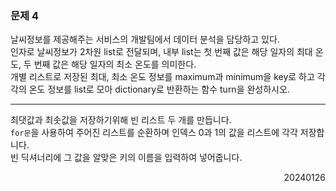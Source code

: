 ### 문제 4
날씨정보를 제공해주는 서비스의 개발팀에서 데이터 분석을 담당하고 있다.  
인자로 날씨정보가 2차원 list로 전달되며, 내부 list는 첫 번째 값은 해당 일자의 최대 온도, 두 번째 값은 해당 일자의 최소 온도를 의미한다.  
개별 리스트로 저장된 최대, 최소 온도 정보를 maximum과 minimum을 key로 하고 각각의 온도 정보를 list로 모아 dictionary로 반환하는 함수 turn을 완성하시오.

---
최댓값과 최솟값을 저장하기위해 빈 리스트 두 개를 만듭니다.  
`for문`을 사용하여 주어진 리스트를 순환하며 인덱스 0과 1의 값을 리스트에 각각 저장합니다.  
빈 딕셔너리에 그 값을 알맞은 키의 이름을 입력하여 넣어줍니다.
<div style="text-align: right">20240126</div>